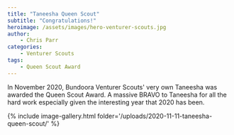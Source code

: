 ```yaml
---
title: "Taneesha Queen Scout"
subtitle: "Congratulations!"
heroimage: /assets/images/hero-venturer-scouts.jpg
author:
    - Chris Parr
categories:
    - Venturer Scouts
tags:
    - Queen Scout Award
---
```


In November 2020, Bundoora Venturer Scouts' very own Taneesha was awarded the Queen Scout Award. A massive BRAVO to Taneesha for all the hard work especially given the interesting year that 2020 has been.

{% include image-gallery.html folder='/uploads/2020-11-11-taneesha-queen-scout/' %}